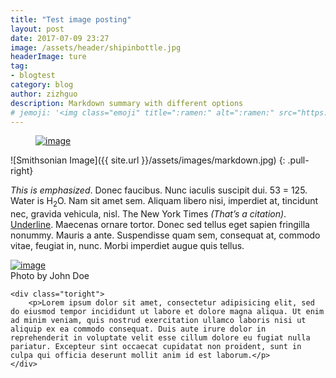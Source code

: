 ```yaml
---
title: "Test image posting"
layout: post
date: 2017-07-09 23:27
image: /assets/header/shipinbottle.jpg
headerImage: ture
tag:
- blogtest
category: blog
author: zizhguo
description: Markdown summary with different options
# jemoji: '<img class="emoji" title=":ramen:" alt=":ramen:" src="https://assets.github.com/images/icons/emoji/unicode/1f35c.png" height="20" width="20" align="absmiddle">'
---
```


<figure>
  <a href="http://farm9.staticflickr.com/8426/7758832526_cc8f681e48_b.jpg"><img src="http://farm9.staticflickr.com/8426/7758832526_cc8f681e48_c.jpg" alt="image">
</a>
</figure>


![Smithsonian Image]({{ site.url }}/assets/images/markdown.jpg) 
{: .pull-right}

*This is emphasized*. Donec faucibus. Nunc iaculis suscipit dui. 53 = 125. Water is H<sub>2</sub>O. Nam sit amet sem. Aliquam libero nisi, imperdiet at, tincidunt nec, gravida vehicula, nisl. The New York Times <cite>(That’s a citation)</cite>. <u>Underline</u>. Maecenas ornare tortor. Donec sed tellus eget sapien fringilla nonummy. Mauris a ante. Suspendisse quam sem, consequat at, commodo vitae, feugiat in, nunc. Morbi imperdiet augue quis tellus.

<div class="side-by-side">
    <div class="toleft">
        <a href="http://40.media.tumblr.com/8ce2d72ee72cb84abfd7f490d6cdbeed/tumblr_njrnf6cqRN1qla6e4o1_1280.jpg"><img src="http://40.media.tumblr.com/8ce2d72ee72cb84abfd7f490d6cdbeed/tumblr_njrnf6cqRN1qla6e4o1_1280.jpg" alt="image">
</a>
        <figcaption class="caption">Photo by John Doe</figcaption>
    </div>

    <div class="toright">
        <p>Lorem ipsum dolor sit amet, consectetur adipisicing elit, sed do eiusmod tempor incididunt ut labore et dolore magna aliqua. Ut enim ad minim veniam, quis nostrud exercitation ullamco laboris nisi ut aliquip ex ea commodo consequat. Duis aute irure dolor in reprehenderit in voluptate velit esse cillum dolore eu fugiat nulla pariatur. Excepteur sint occaecat cupidatat non proident, sunt in culpa qui officia deserunt mollit anim id est laborum.</p>
    </div>
</div>

